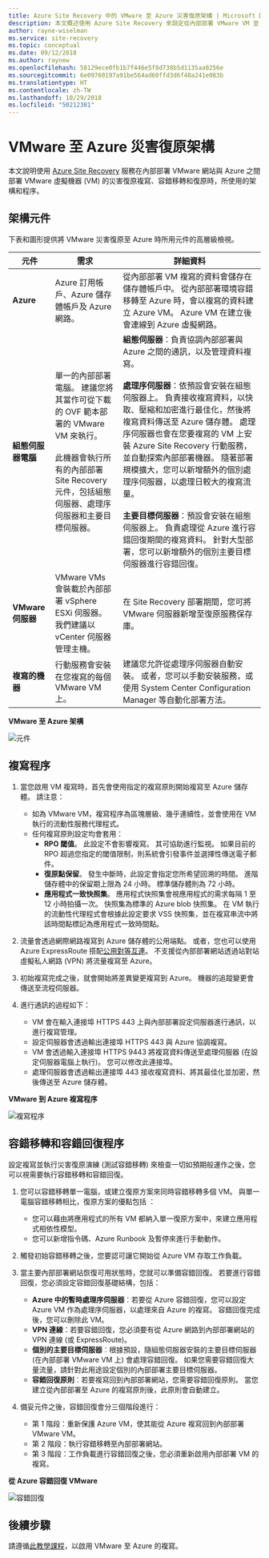 ```yaml
---
title: Azure Site Recovery 中的 VMware 至 Azure 災害復原架構 | Microsoft Docs
description: 本文概述使用 Azure Site Recovery 來設定從內部部署 VMware VM 至 Azure 的災害復原時，所使用的元件和架構
author: rayne-wiselman
ms.service: site-recovery
ms.topic: conceptual
ms.date: 09/12/2018
ms.author: raynew
ms.openlocfilehash: 58129ece0fb1b7f446e5f8d738b5d1135aa0256e
ms.sourcegitcommit: 6e09760197a91be564ad60ffd3d6f48a241e083b
ms.translationtype: HT
ms.contentlocale: zh-TW
ms.lasthandoff: 10/29/2018
ms.locfileid: "50212381"
---
```

# <a name="vmware-to-azure-disaster-recovery-architecture"></a>VMware 至 Azure 災害復原架構

本文說明使用 [Azure Site Recovery](site-recovery-overview.md) 服務在內部部署 VMware 網站與 Azure 之間部署 VMware 虛擬機器 (VM) 的災害復原複寫、容錯移轉和復原時，所使用的架構和程序。


## <a name="architectural-components"></a>架構元件

下表和圖形提供將 VMware 災害復原至 Azure 時所用元件的高層級檢視。

**元件** | **需求** | **詳細資料**
--- | --- | ---
**Azure** | Azure 訂用帳戶、Azure 儲存體帳戶及 Azure 網路。 | 從內部部署 VM 複寫的資料會儲存在儲存體帳戶中。 從內部部署環境容錯移轉至 Azure 時，會以複寫的資料建立 Azure VM。 Azure VM 在建立後會連線到 Azure 虛擬網路。
**組態伺服器電腦** | 單一的內部部署電腦。 建議您將其當作可從下載的 OVF 範本部署的 VMware VM 來執行。<br/><br/> 此機器會執行所有的內部部署 Site Recovery 元件，包括組態伺服器、處理序伺服器和主要目標伺服器。 | **組態伺服器**：負責協調內部部署與 Azure 之間的通訊，以及管理資料複寫。<br/><br/> **處理序伺服器**：依預設會安裝在組態伺服器上。 負責接收複寫資料，以快取、壓縮和加密進行最佳化，然後將複寫資料傳送至 Azure 儲存體。 處理序伺服器也會在您要複寫的 VM 上安裝 Azure Site Recovery 行動服務，並自動探索內部部署機器。 隨著部署規模擴大，您可以新增額外的個別處理序伺服器，以處理日較大的複寫流量。<br/><br/> **主要目標伺服器**：預設會安裝在組態伺服器上。 負責處理從 Azure 進行容錯回復期間的複寫資料。 針對大型部署，您可以新增額外的個別主要目標伺服器進行容錯回復。
**VMware 伺服器** | VMware VMs 會裝載於內部部署 vSphere ESXi 伺服器。 我們建議以 vCenter 伺服器管理主機。 | 在 Site Recovery 部署期間，您可將 VMware 伺服器新增至復原服務保存庫。
**複寫的機器** | 行動服務會安裝在您複寫的每個 VMware VM 上。 | 建議您允許從處理序伺服器自動安裝。 或者，您可以手動安裝服務，或使用 System Center Configuration Manager 等自動化部署方法。

**VMware 至 Azure 架構**

![元件](./media/vmware-azure-architecture/arch-enhanced.png)



## <a name="replication-process"></a>複寫程序

1. 當您啟用 VM 複寫時，首先會使用指定的複寫原則開始複寫至 Azure 儲存體。 請注意：
    - 如為 VMware VM，複寫程序為區塊層級、幾乎連續性，並會使用在 VM 執行的流動性服務代理程式。
    - 任何複寫原則設定均會套用：
        - **RPO 閾值**。 此設定不會影響複寫。 其可協助進行監視。 如果目前的 RPO 超過您指定的閾值限制，則系統會引發事件並選擇性傳送電子郵件。
        - **復原點保留**。 發生中斷時，此設定會指定您所希望回溯的時間。 進階儲存體中的保留期上限為 24 小時。 標準儲存體則為 72 小時。 
        - **應用程式一致快照集**。 應用程式快照集會視應用程式的需求每隔 1 至 12 小時拍攝一次。 快照集為標準的 Azure blob 快照集。 在 VM 執行的流動性代理程式會根據此設定要求 VSS 快照集，並在複寫串流中將該時間點標記為應用程式一致時間點。

2. 流量會透過網際網路複寫到 Azure 儲存體的公用端點。 或者，您也可以使用 Azure ExpressRoute 搭配[公用對等互連](../expressroute/expressroute-circuit-peerings.md#azure-public-peering)。 不支援從內部部署網站透過站對站虛擬私人網路 (VPN) 將流量複寫至 Azure。
3. 初始複寫完成之後，就會開始將差異變更複寫到 Azure。 機器的追蹤變更會傳送至流程伺服器。
4. 進行通訊的過程如下：

    - VM 會在輸入連接埠 HTTPS 443 上與內部部署設定伺服器進行通訊，以進行複寫管理。
    - 設定伺服器會透過輸出連接埠 HTTPS 443 與 Azure 協調複寫。
    - VM 會透過輸入連接埠 HTTPS 9443 將複寫資料傳送至處理伺服器 (在設定伺服器電腦上執行)。 您可以修改此連接埠。
    - 處理伺服器會透過輸出連接埠 443 接收複寫資料、將其最佳化並加密，然後傳送至 Azure 儲存體。




**VMware 到 Azure 複寫程序**

![複寫程序](./media/vmware-azure-architecture/v2a-architecture-henry.png)

## <a name="failover-and-failback-process"></a>容錯移轉和容錯回復程序

設定複寫並執行災害復原演練 (測試容錯移轉) 來檢查一切如預期般運作之後，您可以視需要執行容錯移轉和容錯回復。

1. 您可以容錯移轉單一電腦，或建立復原方案來同時容錯移轉多個 VM。 與單一電腦容錯移轉相比，復原方案的優點包括	：
    - 您可以藉由將應用程式的所有 VM 都納入單一復原方案中，來建立應用程式相依性模型。
    - 您可以新增指令碼、Azure Runbook 及暫停來進行手動動作。
2. 觸發初始容錯移轉之後，您要認可讓它開始從 Azure VM 存取工作負載。
3. 當主要內部部署網站恢復可用狀態時，您就可以準備容錯回復。 若要進行容錯回復，您必須設定容錯回復基礎結構，包括：

    * **Azure 中的暫時處理序伺服器**︰若要從 Azure 容錯回復，您可以設定 Azure VM 作為處理序伺服器，以處理來自 Azure 的複寫。 容錯回復完成後，您可以刪除此 VM。
    * **VPN 連線**：若要容錯回復，您必須要有從 Azure 網路到內部部署網站的 VPN 連線 (或 ExpressRoute)。
    * **個別的主要目標伺服器**︰根據預設，隨組態伺服器安裝的主要目標伺服器 (在內部部署 VMware VM 上) 會處理容錯回復。 如果您需要容錯回復大量流量，請針對此用途設定個別的內部部署主要目標伺服器。
    * **容錯回復原則**︰若要複寫回到內部部署網站，您需要容錯回復原則。 當您建立從內部部署至 Azure 的複寫原則後，此原則會自動建立。
4. 備妥元件之後，容錯回復會分三個階段進行：

    - 第 1 階段：重新保護 Azure VM，使其能從 Azure 複寫回到內部部署 VMware VM。
    -  第 2 階段：執行容錯移轉至內部部署網站。
    - 第 3 階段：工作負載進行容錯回復之後，您必須重新啟用內部部署 VM 的複寫。
    
 
**從 Azure 容錯回復 VMware**

![容錯回復](./media/vmware-azure-architecture/enhanced-failback.png)


## <a name="next-steps"></a>後續步驟

請遵循[此教學課程](vmware-azure-tutorial.md)，以啟用 VMware 至 Azure 的複寫。
